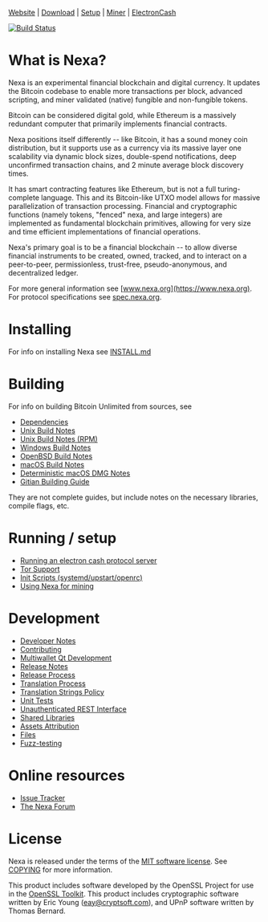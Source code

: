 [Website](https://www.nexa.org) | [Download](https://gitlab.com/nexa/nexa/-/releases) | [Setup](README.md) | [Miner](doc/miner.md) | [ElectronCash](doc/bu-electrum-integration.md)

[![Build Status](https://gitlab.com/nexa/nexa/badges/dev/pipeline.svg?key_text=Build%20Status%20%28dev%29&key_width=110)](https://gitlab.com/nexa/nexa/-/pipelines)

# What is Nexa?

Nexa is an experimental financial blockchain and digital currency.  It updates the Bitcoin codebase to enable more transactions per block, advanced scripting, and miner validated (native) fungible and non-fungible tokens.

Bitcoin can be considered digital gold, while Ethereum is a massively redundant computer that primarily implements financial contracts.  

Nexa positions itself differently -- like Bitcoin, it has a sound money coin distribution, but it supports use as a currency via its massive layer one scalability via dynamic block sizes, double-spend notifications, deep unconfirmed transaction chains, and 2 minute average block discovery times.  

It has smart contracting features like Ethereum, but is not a full turing-complete language.  This and its Bitcoin-like UTXO model allows for massive parallelization of transaction processing.  Financial and cryptographic functions (namely tokens, "fenced" nexa, and large integers) are implemented as fundamental blockchain primitives, allowing for very size and time efficient implementations of financial operations.

Nexa's primary goal is to be a financial blockchain -- to allow diverse financial instruments to be created, owned, tracked, and to interact on a peer-to-peer, permissionless, trust-free, pseudo-anonymous, and decentralized ledger.

For more general information see [www.nexa.org](https://www.nexa.org).  For protocol specifications see [spec.nexa.org](https://spec.nexa.org).

# Installing

For info on installing Nexa see [INSTALL.md](INSTALL.md)

# Building

For info on building Bitcoin Unlimited from sources, see
- [Dependencies](doc/dependencies.md)
- [Unix Build Notes](doc/build-unix.md)
- [Unix Build Notes (RPM)](doc/build-unix-rpm.md)
- [Windows Build Notes](doc/build-windows.md)
- [OpenBSD Build Notes](doc/build-openbsd.md)
- [macOS Build Notes](doc/build-macos.md)
- [Deterministic macOS DMG Notes](doc/README_macos.md)
- [Gitian Building Guide](doc/gitian-building.md)

They are not complete guides, but include notes on the necessary libraries, compile flags, etc.

# Running / setup

- [Running an electron cash protocol server](doc/bu-electrum-integration.md)
- [Tor Support](doc/tor.md)
- [Init Scripts (systemd/upstart/openrc)](doc/init.md)
- [Using Nexa for mining](doc/miner.md)

# Development

- [Developer Notes](doc/developer-notes.md)
- [Contributing](CONTRIBUTING.md)
- [Multiwallet Qt Development](doc/multiwallet-qt.md)
- [Release Notes](doc/release-notes.md)
- [Release Process](doc/release-process.md)
- [Translation Process](doc/translation_process.md)
- [Translation Strings Policy](doc/translation_strings_policy.md)
- [Unit Tests](doc/unit-tests.md)
- [Unauthenticated REST Interface](doc/REST-interface.md)
- [Shared Libraries](doc/shared-libraries.md)
- [Assets Attribution](contrib/debian/copyright)
- [Files](doc/files.md)
- [Fuzz-testing](doc/fuzzing.md)


# Online resources

 - [Issue Tracker](https://gitlab.com/BitcoinUnlimited/BitcoinUnlimited/issues)
 - [The Nexa Forum](https://forum.bitcoinunlimited.info/forum)


# License

Nexa is released under the terms of the [MIT software license](http://www.opensource.org/licenses/mit-license.php). See [COPYING](COPYING) for more
information.

This product includes software developed by the OpenSSL Project for use in the [OpenSSL Toolkit](https://www.openssl.org/). This product includes cryptographic software written by Eric Young ([eay@cryptsoft.com](mailto:eay@cryptsoft.com)), and UPnP software written by Thomas Bernard.
